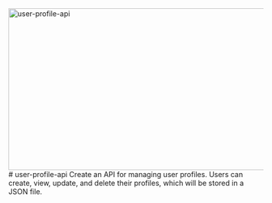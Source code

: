 <img src="https://socialify.git.ci/dlozilab/user-profile-api/image?language=1&owner=1&name=1&stargazers=1&theme=Light" alt="user-profile-api" width="640" height="320" />
# user-profile-api
Create an API for managing user profiles. Users can create, view, update, and delete their profiles, which will be stored in a JSON file.
